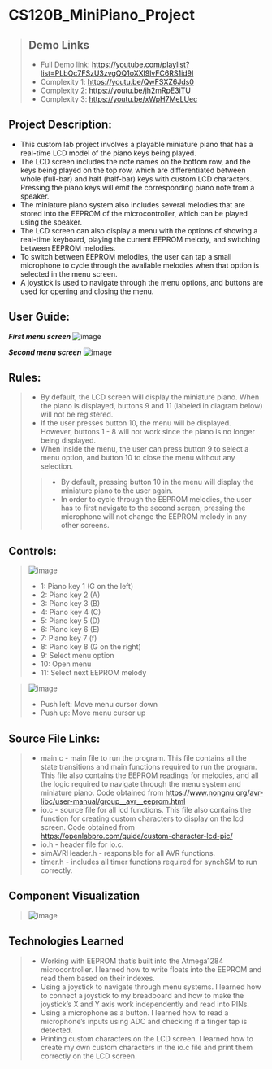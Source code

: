 # CS120B_MiniPiano_Project
> ## Demo Links
> * Full Demo link: https://youtube.com/playlist?list=PLbQc7FSzU3zvgQQ1oXXl9lvFC6RS1id9I
> * Complexity 1: https://youtu.be/QwFSXZ6Jds0
> * Complexity 2: https://youtu.be/jh2mRpE3iTU
> * Complexity 3: https://youtu.be/xWpH7MeLUec

## Project Description:
* This custom lab project involves a playable miniature piano that has a real-time LCD model of the piano keys being played. 
* The LCD screen includes the note names on the bottom row, and the keys being played on the top row, which are differentiated between whole (full-bar) and half
(half-bar) keys with custom LCD characters. Pressing the piano keys will emit the corresponding piano note from a speaker. 
* The miniature piano system also includes several melodies that are stored into the EEPROM of the microcontroller, which can be played using the speaker. 
* The LCD screen can also display a menu with the options of showing a real-time keyboard, playing the current EEPROM melody, and switching between EEPROM melodies. 
* To switch between EEPROM melodies, the user can tap a small microphone to cycle through the available melodies when that option is selected in the menu screen. 
* A joystick is used to navigate through the menu options, and buttons are used for opening and closing the menu.

## User Guide:
**_First menu screen_**
![image](https://user-images.githubusercontent.com/32584958/152903878-b9a8d4d4-2769-4b0e-937e-7b356f4ffd84.png)

**_Second menu screen_**
![image](https://user-images.githubusercontent.com/32584958/152904024-1856cdbd-6781-492f-8459-c5873b16ebd9.png)

## Rules:
> * By default, the LCD screen will display the miniature piano. When the piano is displayed, buttons 9 and 11 (labeled in diagram below) will not be registered. 
> * If the user presses button 10, the menu will be displayed. However, buttons 1 - 8 will not work since the piano is no longer being displayed.
> * When inside the menu, the user can press button 9 to select a menu option, and button 10 to close the menu without any selection. 
>> * By default, pressing button 10 in the menu will display the miniature piano to the user again. 
>> * In order to cycle through the EEPROM melodies, the user has to first navigate to the second screen; pressing the microphone will not change the EEPROM melody in any other screens.

## Controls:
> ![image](https://user-images.githubusercontent.com/32584958/152905051-59bd2432-90f7-4625-8749-139345b93793.png)
> * 1: Piano key 1 (G on the left)
> * 2: Piano key 2 (A)
> * 3: Piano key 3 (B)
> * 4: Piano key 4 (C)
> * 5: Piano key 5 (D)
> * 6: Piano key 6 (E)
> * 7: Piano key 7 (f)
> * 8: Piano key 8 (G on the right)
> * 9: Select menu option
> * 10: Open menu
> * 11: Select next EEPROM melody

> ![image](https://user-images.githubusercontent.com/32584958/152905086-31025a10-183c-4a45-967e-05ef014d2072.png)
> * Push left: Move menu cursor down
> * Push up: Move menu cursor up

## Source File Links:
> * main.c - main file to run the program. This file contains all the state transitions and main functions required to run the program. This file also contains the EEPROM readings for melodies, and all the logic required to navigate through the menu system and miniature piano. Code obtained from https://www.nongnu.org/avr-libc/user-manual/group__avr__eeprom.html
> * io.c - source file for all lcd functions. This file also contains the function for creating custom characters to display on the lcd screen. Code obtained from
https://openlabpro.com/guide/custom-character-lcd-pic/
> * io.h - header file for io.c.
> * simAVRHeader.h - responsible for all AVR functions.
> * timer.h - includes all timer functions required for synchSM to run correctly. 

## Component Visualization
> ![image](https://user-images.githubusercontent.com/32584958/152905186-6e8493e4-abe9-4bdd-860d-9238310918bb.png)

## Technologies Learned
> * Working with EEPROM that’s built into the Atmega1284 microcontroller. I learned how to write floats into the EEPROM and read them based on their indexes.
> * Using a joystick to navigate through menu systems. I learned how to connect a joystick to my breadboard and how to make the joystick’s X and Y axis work independently and
read into PINs.
> * Using a microphone as a button. I learned how to read a microphone’s inputs using ADC and checking if a finger tap is detected.
> * Printing custom characters on the LCD screen. I learned how to create my own custom characters in the io.c file and print them correctly on the LCD screen.
